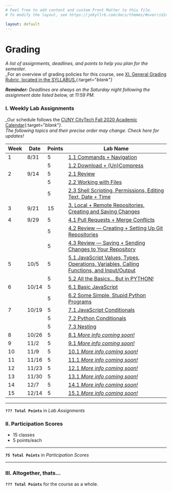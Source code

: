 ```yaml
---
# Feel free to add content and custom Front Matter to this file.
# To modify the layout, see https://jekyllrb.com/docs/themes/#overriding-theme-defaults

layout: default
---
```


# Grading
_A list of assignments, deadlines, and points to help you plan for the semester._  
_For an overview of grading policies for this course, see [XI. General Grading Rubric, located in the SYLLABUS.](index.html){:target="_blank"}_  

<div class="instructornote">
<p markdown="span"><em><b>Reminder:</b> Deadlines are always on the Saturday night following the assignment date listed below, at 11:59 PM.</em></p></div>
<!-- _**Reminder:** Deadlines are always on the Saturday night at 11:59 PM following the assignment date listed below._   -->

### I. Weekly Lab Assignments

_Our schedule follows the [CUNY CityTech Fall 2020 Academic Calendar](http://www.citytech.cuny.edu/registrar/docs/fall_2020.pdf){:target="_blank"}._   
_The following topics and their precise order may change. Check here for updates!_  

<div class="schedulingtable">
<table>
<colgroup>
<col width="5%" />
<col width="10%" />
<col width="5%" />
<col width="80%" />
</colgroup>
<thead>
<tr class="header">
<th>Week</th>
<th>Date</th>
<th>Points</th>
<th>Lab Name</th>
</tr>
</thead>
<tbody>
<tr>
<td markdown="span">1</td>
<td markdown="span">8/31</td>
<td markdown="span">5</td>
<td markdown="span"><a href="/Goldford-MTEC1003-OL04/schedule.html#w1" target="_blank">1.1 Commands + Navigation</a></td>
</tr>
<tr>
<td markdown="span"></td>
<td markdown="span"></td>
<td markdown="span">5</td>
<td markdown="span"><a href="/Goldford-MTEC1003-OL04/schedule.html#w1" target="_blank">1.2 Download + (Un)Compress</a></td>
</tr>
<tr>
<td markdown="span">2</td>
<td markdown="span">9/14</td>
<td markdown="span">5</td>
<td markdown="span"><a href="/Goldford-MTEC1003-OL04/schedule.html#w2" target="_blank">2.1 Review</a></td>
</tr>
<tr>
<td markdown="span"></td>
<td markdown="span"></td>
<td markdown="span">5</td>
<td markdown="span"><a href="/Goldford-MTEC1003-OL04/schedule.html#w2" target="_blank">2.2 Working with Files</a></td>
</tr>
<tr>
<td markdown="span"></td>
<td markdown="span"></td>
<td markdown="span">5</td>
<td markdown="span"><a href="/Goldford-MTEC1003-OL04/schedule.html#w2" target="_blank">2.3 Shell Scripting, Permissions, Editing Text, Date + Time</a></td>
</tr>
<tr>
<td markdown="span">3</td>
<td markdown="span">9/21</td>
<td markdown="span">15</td>
<td markdown="span"><a href="/Goldford-MTEC1003-OL04/schedule.html#w3" target="_blank">3. Local + Remote Repositories, Creating and Saving Changes</a></td>
</tr>
<tr>
<td markdown="span">4</td>
<td markdown="span">9/29</td>
<td markdown="span">5</td>
<td markdown="span"><a href="/Goldford-MTEC1003-OL04/schedule.html#w4" target="_blank">4.1 Pull Requests + Merge Conflicts</a></td>
</tr>
<tr>
<td markdown="span"></td>
<td markdown="span"></td>
<td markdown="span">5</td>
<td markdown="span"><a href="/Goldford-MTEC1003-OL04/schedule.html#w4" target="_blank">4.2 Review — Creating + Setting Up Git Repositories</a></td>
</tr>
<tr>
<td markdown="span"></td>
<td markdown="span"></td>
<td markdown="span">5</td>
<td markdown="span"><a href="/Goldford-MTEC1003-OL04/schedule.html#w4" target="_blank">4.3 Review — Saving + Sending Changes to Your Repository</a></td>
</tr>
<tr>
<td markdown="span">5</td>
<td markdown="span">10/5</td>
<td markdown="span">5</td>
<td markdown="span"><a href="/Goldford-MTEC1003-OL04/schedule.html#w5" target="_blank">5.1 JavaScript Values, Types, Operations, Variables, Calling Functions, and Input/Output</a></td>
</tr>
<tr>
<td markdown="span"></td>
<td markdown="span"></td>
<td markdown="span">5</td>
<td markdown="span"><a href="/Goldford-MTEC1003-OL04/schedule.html#w5" target="_blank">5.2 All the Basics... But in PYTHON!</a></td>
</tr>
<tr>
<td markdown="span">6</td>
<td markdown="span">10/14</td>
<td markdown="span">5</td>
<td markdown="span"><a href="/Goldford-MTEC1003-OL04/schedule.html#w6" target="_blank">6.1 Basic JavaScript</a></td>
</tr>
<tr>
<td markdown="span"></td>
<td markdown="span"></td>
<td markdown="span">5</td>
<td markdown="span"><a href="/Goldford-MTEC1003-OL04/schedule.html#w6" target="_blank">6.2 Some Simple, Stupid Python Programs</a></td>
</tr>
<tr>
<td markdown="span">7</td>
<td markdown="span">10/19</td>
<td markdown="span">5</td>
<td markdown="span"><a href="/Goldford-MTEC1003-OL04/schedule.html#w7" target="_blank">7.1 JavaScript Conditionals</a></td>
</tr>
<tr>
<td markdown="span"></td>
<td markdown="span"></td>
<td markdown="span">5</td>
<td markdown="span"><a href="/Goldford-MTEC1003-OL04/schedule.html#w7" target="_blank">7.2 Python Conditionals</a></td>
</tr>
<tr>
<td markdown="span"></td>
<td markdown="span"></td>
<td markdown="span">5</td>
<td markdown="span"><a href="/Goldford-MTEC1003-OL04/schedule.html#w7" target="_blank">7.3 Nesting</a></td>
</tr>
<tr>
<td markdown="span">8</td>
<td markdown="span">10/26</td>
<td markdown="span">5</td>
<td markdown="span"><a href="/Goldford-MTEC1003-OL04/schedule.html#w8" target="_blank">8.1 <i>More info coming soon!</i></a></td>
</tr>
<tr>
<td markdown="span">9</td>
<td markdown="span">11/2</td>
<td markdown="span">5</td>
<td markdown="span"><a href="/Goldford-MTEC1003-OL04/schedule.html#w9" target="_blank">9.1 <i>More info coming soon!</i></a></td>
</tr>
<tr>
<td markdown="span">10</td>
<td markdown="span">11/9</td>
<td markdown="span">5</td>
<td markdown="span"><a href="/Goldford-MTEC1003-OL04/schedule.html#w10" target="_blank">10.1 <i>More info coming soon!</i></a></td>
</tr>
<tr>
<td markdown="span">11</td>
<td markdown="span">11/16</td>
<td markdown="span">5</td>
<td markdown="span"><a href="/Goldford-MTEC1003-OL04/schedule.html#w11" target="_blank">11.1 <i>More info coming soon!</i></a></td>
</tr>
<tr>
<td markdown="span">12</td>
<td markdown="span">11/23</td>
<td markdown="span">5</td>
<td markdown="span"><a href="/Goldford-MTEC1003-OL04/schedule.html#w12" target="_blank">12.1 <i>More info coming soon!</i></a></td>
</tr>
<tr>
<td markdown="span">13</td>
<td markdown="span">11/30</td>
<td markdown="span">5</td>
<td markdown="span"><a href="/Goldford-MTEC1003-OL04/schedule.html#w13" target="_blank">13.1 <i>More info coming soon!</i></a></td>
</tr>
<tr>
<td markdown="span">14</td>
<td markdown="span">12/7</td>
<td markdown="span">5</td>
<td markdown="span"><a href="/Goldford-MTEC1003-OL04/schedule.html#w14" target="_blank">14.1 <i>More info coming soon!</i></a></td>
</tr>
<tr>
<td markdown="span">15</td>
<td markdown="span">12/14</td>
<td markdown="span">5</td>
<td markdown="span"><a href="/Goldford-MTEC1003-OL04/schedule.html#w15" target="_blank">15.1 <i>More info coming soon!</i></a></td>
</tr>
</tbody>
</table>
</div>

* * *

**`??? Total Points`** in _Lab Assignments_


### II. Participation Scores

* 15 classes  
* 5 points/each  

* * *

**`75 Total Points`** in _Participation Scores_

* * *

### III. Altogether, thats...

**`??? Total Points`** for the course as a whole.
